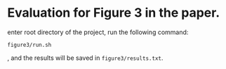 # Evaluation for Figure 3 in the paper.

enter root directory of the project, run the following command:

```
figure3/run.sh
```

, and the results will be saved in `figure3/results.txt`.

